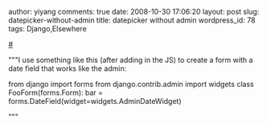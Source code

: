 author: yiyang
comments: true
date: 2008-10-30 17:06:20
layout: post
slug: datepicker-without-admin
title: datepicker without admin
wordpress_id: 78
tags: Django,Elsewhere

[#](http://lowkster.blogspot.com/2008/10/datepicker-without-admin.html)

"""I use something like this (after adding in the JS) to create a form with a date field that works like the admin:

from django import forms
from django.contrib.admin import widgets
class FooForm(forms.Form):
bar = forms.DateField(widget=widgets.AdminDateWidget)

"""
